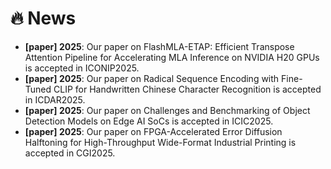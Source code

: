 
<span id="news"></span>

# 🔥 News

- **[paper] 2025**: Our paper on FlashMLA-ETAP: Efficient Transpose Attention Pipeline for Accelerating MLA Inference on NVIDIA H20 GPUs is accepted in ICONIP2025.
- **[paper] 2025**: Our paper on Radical Sequence Encoding with Fine-Tuned CLIP for Handwritten Chinese Character Recognition is accepted in ICDAR2025.
- **[paper] 2025**: Our paper on Challenges and Benchmarking of Object Detection Models on Edge AI SoCs is accepted in ICIC2025.
- **[paper] 2025**: Our paper on FPGA-Accelerated Error Diffusion Halftoning for High-Throughput Wide-Format Industrial Printing is accepted in CGI2025.

